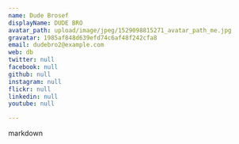 ```yaml
---
name: Dude Brosef
displayName: DUDE BRO
avatar_path: upload/image/jpeg/1529098815271_avatar_path_me.jpg
gravatar: 1985af848d639efd74c6af48f242cfa8
email: dudebro2@example.com
web: db
twitter: null
facebook: null
github: null
instagram: null
flickr: null
linkedin: null
youtube: null

---
```



markdown


